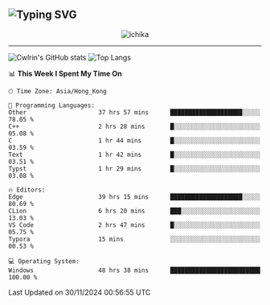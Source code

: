 ![Typing SVG](https://readme-typing-svg.demolab.com?font=Jost&size=24&pause=1000&color=7799EE&vCenter=true&multiline=true&random=false&width=435&height=100&lines=Hi+there;I'm+Sakurakouji+Nanaha;You+can+also+tell+me+Cwlrin%E2%98%86)
---
<p align="center">
  <img src="https://image.cwlrin.wiki/images/2024/11/09/1000015899.md.png" alt="ichika" border="0" />
</p>

---
![Cwlrin's GitHub stats](https://github-readme-stats.vercel.app/api?username=cwlrin&show_icons=true&theme=buefy)
![Top Langs](https://github-readme-stats.vercel.app/api/top-langs/?username=cwlrin&layout=compact&hide=html,css)

<!--START_SECTION:waka-->
📊 **This Week I Spent My Time On** 

```text
🕑︎ Time Zone: Asia/Hong_Kong

💬 Programming Languages: 
Other                    37 hrs 57 mins      ████████████████████░░░░░   78.05 % 
C++                      2 hrs 28 mins       █░░░░░░░░░░░░░░░░░░░░░░░░   05.08 % 
C                        1 hr 44 mins        █░░░░░░░░░░░░░░░░░░░░░░░░   03.59 % 
Text                     1 hr 42 mins        █░░░░░░░░░░░░░░░░░░░░░░░░   03.51 % 
Typst                    1 hr 29 mins        █░░░░░░░░░░░░░░░░░░░░░░░░   03.08 % 

🔥 Editors: 
Edge                     39 hrs 15 mins      ████████████████████░░░░░   80.69 % 
CLion                    6 hrs 20 mins       ███░░░░░░░░░░░░░░░░░░░░░░   13.03 % 
VS Code                  2 hrs 47 mins       █░░░░░░░░░░░░░░░░░░░░░░░░   05.75 % 
Typora                   15 mins             ░░░░░░░░░░░░░░░░░░░░░░░░░   00.53 % 

💻 Operating System: 
Windows                  48 hrs 38 mins      █████████████████████████   100.00 % 
```


 Last Updated on 30/11/2024 00:56:55 UTC
<!--END_SECTION:waka-->
